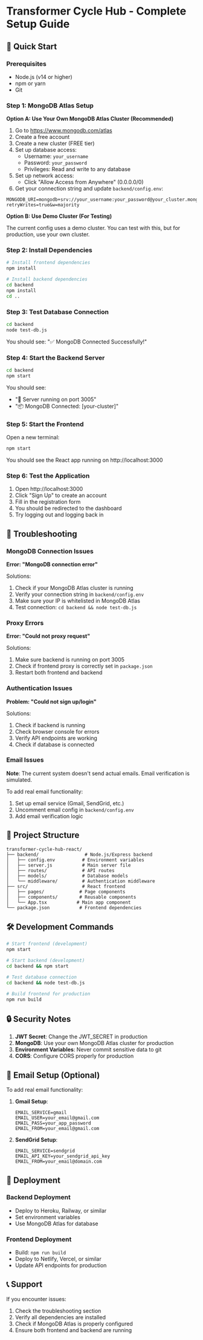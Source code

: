 # Transformer Cycle Hub - Complete Setup Guide

## 🚀 Quick Start

### Prerequisites
- Node.js (v14 or higher)
- npm or yarn
- Git

### Step 1: MongoDB Atlas Setup

**Option A: Use Your Own MongoDB Atlas Cluster (Recommended)**

1. Go to https://www.mongodb.com/atlas
2. Create a free account
3. Create a new cluster (FREE tier)
4. Set up database access:
   - Username: `your_username`
   - Password: `your_password`
   - Privileges: Read and write to any database
5. Set up network access:
   - Click "Allow Access from Anywhere" (0.0.0.0/0)
6. Get your connection string and update `backend/config.env`:

```env
MONGODB_URI=mongodb+srv://your_username:your_password@your_cluster.mongodb.net/transformer_cycle_hub?retryWrites=true&w=majority
```

**Option B: Use Demo Cluster (For Testing)**

The current config uses a demo cluster. You can test with this, but for production, use your own cluster.

### Step 2: Install Dependencies

```bash
# Install frontend dependencies
npm install

# Install backend dependencies
cd backend
npm install
cd ..
```

### Step 3: Test Database Connection

```bash
cd backend
node test-db.js
```

You should see: "✅ MongoDB Connected Successfully!"

### Step 4: Start the Backend Server

```bash
cd backend
npm start
```

You should see:
- "🚀 Server running on port 3005"
- "📦 MongoDB Connected: [your-cluster]"

### Step 5: Start the Frontend

Open a new terminal:

```bash
npm start
```

You should see the React app running on http://localhost:3000

### Step 6: Test the Application

1. Open http://localhost:3000
2. Click "Sign Up" to create an account
3. Fill in the registration form
4. You should be redirected to the dashboard
5. Try logging out and logging back in

## 🔧 Troubleshooting

### MongoDB Connection Issues

**Error: "MongoDB connection error"**

Solutions:
1. Check if your MongoDB Atlas cluster is running
2. Verify your connection string in `backend/config.env`
3. Make sure your IP is whitelisted in MongoDB Atlas
4. Test connection: `cd backend && node test-db.js`

### Proxy Errors

**Error: "Could not proxy request"**

Solutions:
1. Make sure backend is running on port 3005
2. Check if frontend proxy is correctly set in `package.json`
3. Restart both frontend and backend

### Authentication Issues

**Problem: "Could not sign up/login"**

Solutions:
1. Check if backend is running
2. Check browser console for errors
3. Verify API endpoints are working
4. Check if database is connected

### Email Issues

**Note**: The current system doesn't send actual emails. Email verification is simulated.

To add real email functionality:
1. Set up email service (Gmail, SendGrid, etc.)
2. Uncomment email config in `backend/config.env`
3. Add email verification logic

## 📁 Project Structure

```
transformer-cycle-hub-react/
├── backend/                 # Node.js/Express backend
│   ├── config.env          # Environment variables
│   ├── server.js           # Main server file
│   ├── routes/             # API routes
│   ├── models/             # Database models
│   └── middleware/         # Authentication middleware
├── src/                    # React frontend
│   ├── pages/             # Page components
│   ├── components/        # Reusable components
│   └── App.tsx           # Main app component
└── package.json           # Frontend dependencies
```

## 🛠️ Development Commands

```bash
# Start frontend (development)
npm start

# Start backend (development)
cd backend && npm start

# Test database connection
cd backend && node test-db.js

# Build frontend for production
npm run build
```

## 🔒 Security Notes

1. **JWT Secret**: Change the JWT_SECRET in production
2. **MongoDB**: Use your own MongoDB Atlas cluster for production
3. **Environment Variables**: Never commit sensitive data to git
4. **CORS**: Configure CORS properly for production

## 📧 Email Setup (Optional)

To add real email functionality:

1. **Gmail Setup**:
   ```env
   EMAIL_SERVICE=gmail
   EMAIL_USER=your_email@gmail.com
   EMAIL_PASS=your_app_password
   EMAIL_FROM=your_email@gmail.com
   ```

2. **SendGrid Setup**:
   ```env
   EMAIL_SERVICE=sendgrid
   EMAIL_API_KEY=your_sendgrid_api_key
   EMAIL_FROM=your_email@domain.com
   ```

## 🚀 Deployment

### Backend Deployment
- Deploy to Heroku, Railway, or similar
- Set environment variables
- Use MongoDB Atlas for database

### Frontend Deployment
- Build: `npm run build`
- Deploy to Netlify, Vercel, or similar
- Update API endpoints for production

## 📞 Support

If you encounter issues:
1. Check the troubleshooting section
2. Verify all dependencies are installed
3. Check if MongoDB Atlas is properly configured
4. Ensure both frontend and backend are running 